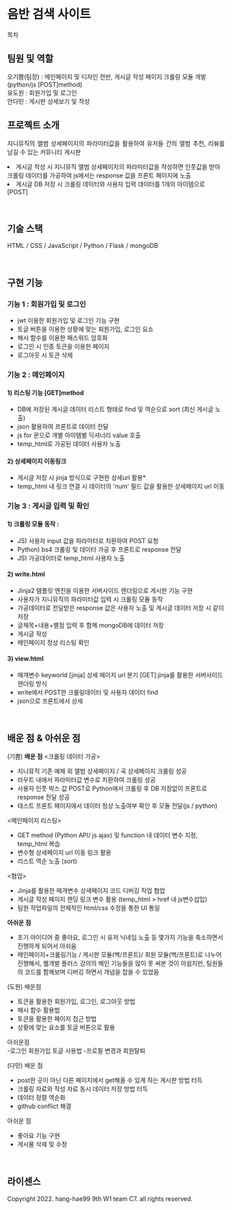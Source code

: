 # 음반 검색 사이트


목차

## 팀원 및 역할

오기쁨(팀장) : 메인페이지 및 디자인 전반, 게시글 작성 페이지 크롤링 모듈 개발(python/js [POST]method) <br>
유도원 : 회원가입 및 로그인 <br>
안다민 : 게시판 상세보기 및 작성 <br>

## 프로젝트 소개

<p align="justify">
지니뮤직의 앨범 상세페이지의 파라미터값을 활용하여 유저들 간의 앨범 추천, 리뷰를 남길 수 있는 커뮤니티 게시판<br>
  <li> 게시글 작성 시 지니뮤직 앨범 상세페이지의 파라미터값을 작성하면 인풋값을 받아 크롤링 데이터를 가공하여 js에서는 response 값을 프론트 페이지에 노출</li>
  <li> 게시글 DB 저장 시 크롤링 데이터와 사용자 입력 데이터를 1개의 아이템으로 [POST]</li>
</p>

<br>

## 기술 스택

HTML / CSS / JavaScript / Python / Flask / mongoDB

<br>

## 구현 기능

### 기능 1 : 회원가입 및 로그인
- jwt 이용한 회원가입 및 로그인 기능 구현
- 토글 버튼을 이용한 상황에 맞는 회원가입, 로그인 요소  
- 해시 함수를 이용한 패스워드 암호화
- 로그인 시 인증 토큰을 이용한 페이지 
- 로그아웃 시 토큰 삭제

### 기능 2 : 메인페이지
#### 1) 리스팅 기능 [GET]method
- DB에 저장된 게시글 데이터 리스트 형태로 find 및 역순으로 sort (최신 게시글 노출)
- json 활용하여 프론트로 데이터 전달
- js for 문으로 개별 아이템별 딕셔너리 value 호출 
- temp_html로 가공된 데이터 사용자 노출

#### 2) 상세페이지 이동링크
- 게시글 저장 시 jinja 방식으로 구현한 상세url 활용* 
- temp_html 내 링크 연결 시 데이터의 'num' 필드 값을 활용한 상세페이지 url 이동

### 기능 3 : 게시글 입력 및 확인
#### 1) 크롤링 모듈 동작 : 
- JS) 사용자 input 값을 파라미터로 치환하여 POST 요청 
- Python) bs4 크롤링 및 데이터 가공 후 프론트로 response 전달 
- JS) 가공데이터로 temp_html 사용자 노출

#### 2) write.html 
- Jinja2 템플릿 엔진을 이용한 서버사이드 렌더링으로 게시판 기능 구현 
- 사용자가 지니뮤직의 파라미터값 입력 시 크롤링 모듈 동작
- 가공데이터로 전달받은 response 값은 사용자 노출 및 게시글 데이터 저장 시 같이 저장 
- 글제목+내용+별점 입력 후 함께 mongoDB에 데이터 저장 
- 게시글 작성 
- 메인페이지 정상 리스팅 확인

#### 3) view.html 
- 매개변수 keyworld [jinja] 상세 페이지 url 분기 [GET]:jinja를 활용한 서버사이드렌더링 방식
- write에서 POST한 크롤링데이터 및 사용자 데이터 find
- json으로 프론트에서 상세

<br>

## 배운 점 & 아쉬운 점

(기쁨)
<b> 배운 점</b>
<크롤링 데이터 가공>
- 지니뮤직 기존 예제 외 앨범 상세페이지 / 곡 상세페이지 크롤링 성공
- 라우트 내에서 파라미터값 변수로 치환하여 크롤링 성공
- 사용자 인풋 박스 값 POST로 Python에서 크롤링 후 DB 저장없이 프론트로 response 전달 성공
- 테스트 프론트 페이지에서 데이터 정상 노출여부 확인 후 모듈 전달(js / python)

<메인페이지 리스팅>
- GET method (Python API/ js ajax) 및 function 내 데이터 변수 지정, temp_html  복습
- 변수형 상세페이지 url 이동 링크 활용
- 리스트 역순 노출 (sort)

<협업>
- Jinja를 활용한 매개변수 상세페이지 코드 디버깅 작업 협업
- 게시글 작성 페이지 랜딩 링크 변수 활용 (temp_html > href 내 js변수삽입)
- 팀원 작업파일의 전체적인 html/css 수정을 통한 UI 통일 

<b>아쉬운 점</b>
- 초기 아이디어 중 좋아요, 로그인 시 유저 닉네임 노출 등 몇가지 기능을 축소하면서 진행하게 되어서 아쉬움
- 메인페이지+크롤링기능 / 게시판 모듈(백/프론트)/ 회원 모듈(백/프론트)로 나누어 진행해서, 웹개발 플러스 강의의 메인 기능들을 많이 못 써본 것이 아쉽지만, 팀원들의 코드를 함께보며 디버깅 하면서 개념을 잡을 수 있었음

(도원)
배운점 <br>
- 토큰을 활용한 회원가입, 로그인, 로그아웃 방법
- 해시 함수 활용법
- 토큰을 활용한 페이지 접근 방법
- 상황에 맞는 요소를 토글 버튼으로 활용

아쉬운점 <br>
-로그인 회원가입 토글 사용법
-프로필 변경과 회원탈퇴


(다민)
배운 점 <br>
- post한 곳이 아닌 다른 페이지에서 get해올 수 있게 하는 게시판 방법 터득
- 크롤링 자료와 작성 자료 동시 데이터 저장 방법 터득
- 데이터 정렬 역순화
- github conflict 해결

아쉬운 점 <br>
- 좋아요 기능 구현
- 게시물 삭제 및 수정


<p align="justify">

</p>

<br>

## 라이센스

Copyright 2022. hang-hae99 9th W1 team C7. all rights reserved.
